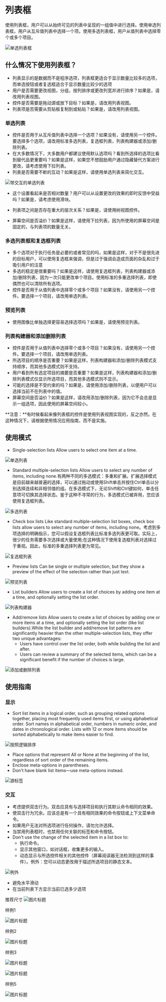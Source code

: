 # 列表框
使用列表框，用户可以从始终可见的列表中呈现的一组值中进行选择。使用单选列表框，用户从互斥值列表中选择一个项。使用多选列表框，用户从值列表中选择零个或多个项目。

![单选列表框](https://i-msdn.sec.s-msft.com/dynimg/IC725315.png)

## 什么情况下使用列表框？

 - 列表显示的是数据而不是程序选项，列表框更适合于显示数量比较多的选项，而单选按钮或者复选框适合于显示数量比较少的选项
 - 用户是否需要更改视图，分组，按列排序或更改列宽并进行排序？如果是，请改用列表视图。
 - 控件是否需要是拖动源或放下目标？如果是，请改用列表视图。
 - 列表项是否需要从剪贴板复制到或粘贴？如果是，请改用列表视图。
 
### 单选列表
 - 控件是否用于从互斥值列表中选择一个选项？如果没有，请使用另一个控件。要选择多个选项，请改用标准多选列表，复选框列表，列表构建器或添加/删除列表。
 - 在大多数情况下，大多数用户都建议使用默认选项吗？看到所选择的选项比看到替代品更重要吗？如果是这样，如果您不想鼓励用户通过隐藏替代方案进行更改，请考虑使用下拉列表。
 - 列表是否需要不断的互动？如果是这样，请使用单选列表来简化交互。

 ![带交互的单选列表](https://i-msdn.sec.s-msft.com/dynimg/IC725317.png)
 

 - 这个设置看起来是否相对数量？用户可以从设置更改的效果的即时反馈中受益吗？如果是，请考虑使用滑块。

 - 列表项之间是否存在重大的层次关系？如果是，请使用树视图控件。
 - 屏幕空间是否溢价？如果是这样，请使用下拉列表，因为所使用的屏幕空间是固定的，与列表项的数量无关。

### 多选列表框和复选框列表

 - 多个选项对于执行任务是必要的或者常见的吗，如果是这样，对于不是很先进的目标用户，可以使用复选框来强调，但是过于强调会造成页面的杂乱和过于吸引用户的注意
 - 多选的稳定是很重要吗？如果是这样，请使用复选框列表，列表构建器或添加/删除列表，因为一次只能更改单个项目。使用标准的多重选择列表，即使偶然也可以清除所有选项。
 - 控件是否用于从值列表中选择零个或多个项目？如果没有，请使用另一个控件。要选择一个项目，请改用单选列表。


### 预览列表

 - 使用图像比单独选择更容易选择选项吗？如果是，请使用预览列表。

### 列表构建器和添加删除列表

 - 控件是否用于从值列表中选择零个或多个项目？如果没有，请使用另一个控件。要选择一个项目，请改用单选列表。
 - 所选项目的顺序是否重要？如果是这样，列表构建器和添加/删除列表模式支持顺序，而其他多选模式则不支持。
 - 用户看到所有选定项目的摘要是否重要？如果是这样，列表构建器和添加/删除列表模式仅显示所选项目，而其他多选模式则不显示。
 - 可能的选择是不受约束的吗？如果是，请使用添加/删除列表，以便用户可以选择当前不在列表中的值。
 - 屏幕空间是否溢价？如果是这样，请改用添加/删除列表，因为它不会总是显示一组选项，因此使用的屏幕空间较小。

**注意：**有时候看起来像列表框的控件是使用列表视图实现的，反之亦然。在这种情况下，请根据使用情况应用指南，而不是实施。


## 使用模式

 - Single-selection lists Allow users to select one item at a time.
 
![单选列表](https://i-msdn.sec.s-msft.com/dynimg/IC725318.png)

 - Standard multiple-selection lists Allow users to select any number of items, including none.有两种不同的多选模式：多重和扩展。扩展选择模式是目前越来越普遍的选择，可以通过拖动或使用Shift单击并按住Ctrl单击以分别选择连续和非相邻值的组。在多选模式下，无论Shift和Ctrl键如何，单击任意项可切换其选择状态。鉴于这种不寻常的行为，多选模式已被弃用，您应该使用复选框列表。

 ![多选列表](https://i-msdn.sec.s-msft.com/dynimg/IC725319.png)
 
 - Check box lists Like standard multiple-selection list boxes, check box lists allow users to select any number of items, including none。考虑到多项选择的明确指示，您可以假设复选框列表比标准多选列表更可取。实际上，很少的任务需要多次选择或大量使用;在这种情况下使用复选框列表对选择过于重视。因此，标准的多重选择列表更为常见。
 
![复选框列表](https://i-msdn.sec.s-msft.com/dynimg/IC725320.png)

 - Preview lists Can be single or multiple selection, but they show a preview of the effect of the selection rather than just text.

![预览列表](https://i-msdn.sec.s-msft.com/dynimg/IC725321.png)

 - List builders Allow users to create a list of choices by adding one item at a time, and optionally setting the list order.

![列表构建器](https://i-msdn.sec.s-msft.com/dynimg/IC725322.png)
 
 - Add/remove lists Allow users to create a list of choices by adding one or more items at a time, and optionally setting the list order (like list builders).While the list builder and add/remove list patterns are significantly heavier than the other multiple-selection lists, they offer two unique advantages:
   - Users have control over the list order, both while building the list and after.
   - Users can review a summary of the selected items, which can be a significant benefit if the number of choices is large.

![添加或删除列表](https://i-msdn.sec.s-msft.com/dynimg/IC725323.png)

## 使用指南

### 显示

 - Sort list items in a logical order, such as grouping related options together, placing most frequently used items first, or using alphabetical order. Sort names in alphabetical order, numbers in numeric order, and dates in chronological order. Lists with 12 or more items should be sorted alphabetically to make items easier to find.

![按照逻辑排序](https://i-msdn.sec.s-msft.com/dynimg/IC725324.png)
 
 - Place options that represent All or None at the beginning of the list, regardless of sort order of the remaining items.
 - Enclose meta-options in parentheses.
 - Don't have blank list items—use meta-options instead. 
 
![源标签](https://i-msdn.sec.s-msft.com/dynimg/IC725327.png)

### 交互

 - 考虑提供双击行为。双击应具有与选择项目和执行其默认命令相同的效果。
 - 使双击行为冗余。应该总是有一个具有相同效果的命令按钮或上下文菜单命令。
 - 如果用户无法对所选项进行任何操作，请勿允许选择。
 - 当禁用列表框时，也禁用任何关联的标签和命令按钮。
 - Don't use the change of the selected item in a list box to:
   - 执行命令。
   - 显示其他窗口，如对话框，收集更多的输入。
   - 动态显示与所选控件相关的其他控件（屏幕阅读器无法检测到这样的事件）。例外：您可以动态更改用于描述所选项目的静态文本。

![例外](https://i-msdn.sec.s-msft.com/dynimg/IC725330.png)
   

 - 避免水平滑动
 - 在当前列表下方显示当前已选多少选项


推荐尺寸
![图片标题](https://i-msdn.sec.s-msft.com/dynimg/IC725333.png)

 
 样例1
 
 ![图片标题](https://i-msdn.sec.s-msft.com/dynimg/IC725335.png)
 
 样例2
 
 ![图片标题](https://i-msdn.sec.s-msft.com/dynimg/IC725336.png)
 
 样例3
 
 ![图片标题](https://i-msdn.sec.s-msft.com/dynimg/IC725337.png)
 
 ![图片标题](https://i-msdn.sec.s-msft.com/dynimg/IC725338.png)
 
 样例5
 
 ![图片标题](https://i-msdn.sec.s-msft.com/dynimg/IC725343.png)
